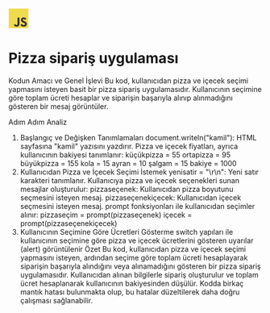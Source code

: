 <a href="https://developer.mozilla.org/en-US/docs/Web/JavaScript" target="_blank" rel="noreferrer"> 
        <img src="https://raw.githubusercontent.com/devicons/devicon/master/icons/javascript/javascript-original.svg" alt="javascript" width="40" height="40"/> 
    </a> 
    <h1>Pizza sipariş uygulaması</h1>
Kodun Amacı ve Genel İşlevi
Bu kod, kullanıcıdan pizza ve içecek seçimi yapmasını isteyen basit bir pizza sipariş uygulamasıdır. Kullanıcının seçimine göre toplam ücreti hesaplar ve siparişin başarıyla alınıp alınmadığını gösteren bir mesaj görüntüler.

Adım Adım Analiz
1. Başlangıç ve Değişken Tanımlamaları
document.writeln("kamil"): HTML sayfasına "kamil" yazısını yazdırır.
Pizza ve içecek fiyatları, ayrıca kullanıcının bakiyesi tanımlanır:
küçükpizza = 55
ortapizza = 95
büyükpizza = 155
kola = 15
ayran = 10
şalgam = 15
bakiye = 1000
2. Kullanıcıdan Pizza ve İçecek Seçimi İstemek
yenisatir = "\r\n": Yeni satır karakteri tanımlanır.
Kullanıcıya pizza ve içecek seçenekleri sunan mesajlar oluşturulur:
pizzaseçenek: Kullanıcıdan pizza boyutunu seçmesini isteyen mesaj.
pizzaseçenekiçecek: Kullanıcıdan içecek seçmesini isteyen mesaj.
prompt fonksiyonları ile kullanıcıdan seçimler alınır:
pizzaseçim = prompt(pizzaseçenek)
içecek = prompt(pizzaseçenekiçecek)
3. Kullanıcının Seçimine Göre Ücretleri Gösterme
switch yapıları ile kullanıcının seçimine göre pizza ve içecek ücretlerini gösteren uyarılar (alert) görüntülenir
Özet
Bu kod, kullanıcıdan pizza ve içecek seçimi yapmasını isteyen, ardından seçime göre toplam ücreti hesaplayarak siparişin başarıyla alındığını veya alınamadığını gösteren bir pizza sipariş uygulamasıdır. Kullanıcıdan alınan bilgilerle sipariş oluşturulur ve toplam ücret hesaplanarak kullanıcının bakiyesinden düşülür. Kodda birkaç mantık hatası bulunmakta olup, bu hatalar düzeltilerek daha doğru çalışması sağlanabilir.






